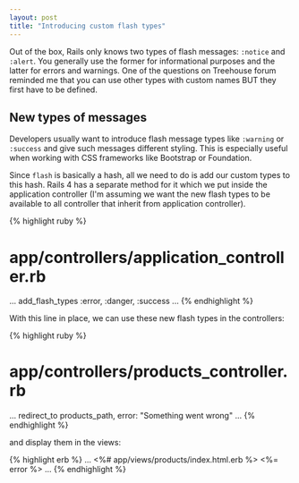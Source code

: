 ```yaml
---
layout: post
title: "Introducing custom flash types"
---
```


Out of the box, Rails only knows two types of flash messages: ```:notice``` and
```:alert```. You generally use the former for informational purposes and the
latter for errors and warnings. One of the questions on Treehouse forum reminded
me that you can use other types with custom names BUT they first have to be
defined.

<h2>New types of messages</h2>

Developers usually want to introduce flash message types like ```:warning``` or
```:success``` and give such messages different styling. This is
especially useful when working with CSS frameworks like Bootstrap or Foundation.

Since ```flash``` is basically a hash, all we need to do is add our custom types
to this hash. Rails 4 has a separate method for it which we put inside the
application controller (I'm assuming we want the new flash types to be
available to all controller that inherit from application controller).

{% highlight ruby %}
# app/controllers/application_controller.rb
...
add_flash_types :error, :danger, :success
...
{% endhighlight %}

With this line in place, we can use these new flash types in the controllers:

{% highlight ruby %}
# app/controllers/products_controller.rb
...
redirect_to products_path, error: "Something went wrong"
...
{% endhighlight %}

and display them in the views:

{% highlight erb %}
...
<%# app/views/products/index.html.erb %>
<%= error %>
...
{% endhighlight %}
